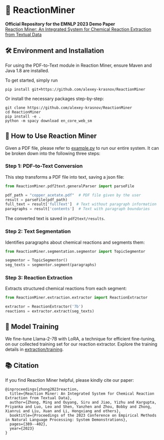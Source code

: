 # 🧪 ReactionMiner
**Official Repository for the EMNLP 2023 Demo Paper**  
[Reaction Miner: An Integrated System for Chemical Reaction Extraction from Textual Data](https://aclanthology.org/2023.emnlp-demo.36/)

## 🛠️ Environment and Installation
For using the PDF-to-Text module in Reaction Miner, ensure Maven and Java 1.8 are installed.

To get started, simply run
```
pip install git+https://github.com/alexey-krasnov/ReactionMiner
```

Or install the necessary packages step-by-step:
```
git clone https://github.com/alexey-krasnov/ReactionMiner
cd ReactionMiner
pip install -e . 
python -m spacy download en_core_web_sm
```

## 📖 How to Use Reaction Miner
Given a PDF file, please refer to [example.py](./example.py) to run our entire system. It can be broken down into the following three steps:

### Step 1: PDF-to-Text Conversion
This step transforms a PDF file into text, saving a json file:

```python
from ReactionMiner.pdf2text.generalParser import parseFile

pdf_path = "copper_acetate.pdf"  # PDF file given by the user
result = parseFile(pdf_path)
full_text = result['fullText']  # Text without paragraph information
paragraphs = result['contents']  # Text with paragraph boundaries
```

The converted text is saved in `pdf2text/results`.

### Step 2: Text Segmentation
Identifies paragraphs about chemical reactions and segments them:

```python
from ReactionMiner.segmentation.segmentor import TopicSegmentor

segmentor = TopicSegmentor()
seg_texts = segmentor.segment(paragraphs)
```

### Step 3: Reaction Extraction
Extracts structured chemical reactions from each segment:

```python
from ReactionMiner.extraction.extractor import ReactionExtractor

extractor = ReactionExtractor('7b')
reactions = extractor.extract(seg_texts)
```

## 🤖 Model Training
We fine-tune Llama-2-7B with LoRA, a technique for efficient fine-tuning, on our collected training set for our reaction extractor.
Explore the training details in [extraction/training](ReactionMiner/extraction/training).

## 📚 Citation
If you find Reaction Miner helpful, please kindly cite our paper:
```
@inproceedings{zhong2023reaction,
  title={Reaction Miner: An Integrated System for Chemical Reaction Extraction from Textual Data},
  author={Zhong, Ming and Ouyang, Siru and Jiao, Yizhu and Kargupta, Priyanka and Luo, Leo and Shen, Yanzhen and Zhou, Bobby and Zhong, Xianrui and Liu, Xuan and Li, Hongxiang and others},
  booktitle={Proceedings of the 2023 Conference on Empirical Methods in Natural Language Processing: System Demonstrations},
  pages={389--402},
  year={2023}
}
```

